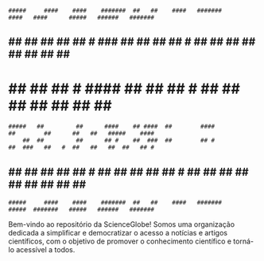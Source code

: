     #####     ####    ####    #######  ##   ##    ####   #######             ####   ####      #####   ######   #######
   ##   ##   ##  ##    ##      ##   #  ###  ##   ##  ##   ##   #            ##  ##   ##      ##   ##   ##  ##   ##   #
   #        ##         ##      ## #    #### ##  ##        ## #             ##        ##      ##   ##   ##  ##   ## #
    #####   ##         ##      ####    ## ####  ##        ####             ##        ##      ##   ##   #####    ####
        ##  ##         ##      ## #    ##  ###  ##        ## #             ##  ###   ##   #  ##   ##   ##  ##   ## #
   ##   ##   ##  ##    ##      ##   #  ##   ##   ##  ##   ##   #            ##  ##   ##  ##  ##   ##   ##  ##   ##   #
    #####     ####    ####    #######  ##   ##    ####   #######             #####  #######   #####   ######   #######



Bem-vindo ao repositório da ScienceGlobe! Somos uma organização dedicada a simplificar e democratizar o acesso a notícias e artigos científicos, com o objetivo de promover o conhecimento científico e torná-lo acessível a todos.
